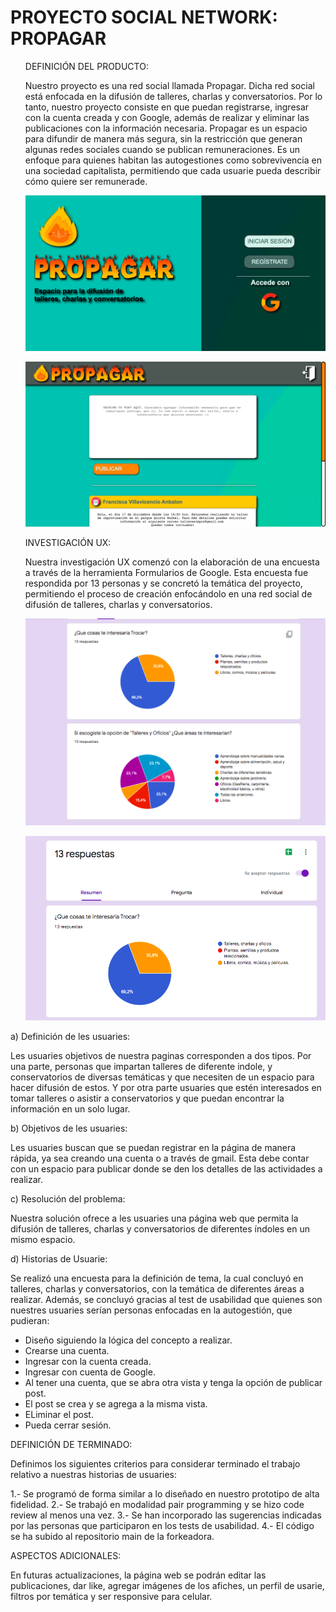 <h1>PROYECTO SOCIAL NETWORK: PROPAGAR</h1>

<ol>
<p>DEFINICIÓN DEL PRODUCTO:</p>
<p>Nuestro proyecto es una red social llamada Propagar. Dicha red social está enfocada en la difusión de talleres,
charlas y conversatorios. Por lo tanto, nuestro proyecto consiste en que puedan registrarse, ingresar con
la cuenta creada y con Google, además de realizar y eliminar las publicaciones con la información necesaria. 
Propagar es un espacio para difundir de manera más segura, sin la restricción que generan algunas redes sociales
cuando se publican remuneraciones. Es un enfoque para quienes habitan las autogestiones como sobrevivencia en una sociedad
capitalista, permitiendo que cada usuarie pueda describir cómo quiere ser remunerade.</p>

<p><img src="/src/resources/images/Beginning.png" alt="Página web final. Fondo verde agua, pantalla dividida. Primera pantalla: Logo de fuego, 
el título Propagar con forma de fuego cada letra y un texto que dice 'Espacio para la difusión de talleres, charlas y conversatorios.'
Segunda pantalla: Fondo verde oscuro con las opciones de iniciar sesión, registrarse y acceder con Google" title="Página web"/><p>

<p><img src="/src/resources/images/Vista General.png" alt="Página web segunda vista. Header gris con el logo de fuego y el título Propagar al 
lado izquierdo. Imagen de una puerta representando la salida al lado derecho. Fondo verde agua. Dos secciones hacia abajo. Primer rectángulo
blanco para escribir la publicación con placeholder: 'Escribe tu post aquí'. Bajo esto un botón narajo con la palabra Publicar en blannco.
Segundo rectángulo con las publicaciones realizadas, más un rectángulo naranajo con foto de la usuario y su nombre." title="Vista general"/></p>

<p>INVESTIGACIÓN UX:</p>
<p>Nuestra investigación UX comenzó con la elaboración de una encuesta a través de la herramienta Formularios de Google. 
Esta encuesta fue respondida por 13 personas y se concretó la temática del proyecto, permitiendo el proceso de creación enfocándolo
en una red social de difusión de talleres, charlas y conversatorios.</p>

<p><img src="/src/resources/images/encuesta-tema.png" alt="Encuesta realizada en formularios Google. Dos rectangulares blancos.
Primero: Información de 13 respuestas. Segundo: Información de qué cosas quisieran trocar. Círculo con opciones y porcentajes.
Dando como resultado la opción Talleres, charlas y conversatorios con un 69,2%" title="Encuesta de elección de tema"/></p>

<p><img src="/src/resources/images/encuesta-tema2.png" alt="Encuesta realizada en formularios Google. Dos rectangulares blancos. 
Primero: Información de qué cosas quisieran trocar. Círculo con opciones y porcentajes. Dando como resultado la opción Talleres, charlas y conversatorios con un 69,2%. Segundo: Información sobre qué áreas te interesaria" title="Encuesta de elección de tema."/></p>
</ol>

<p>a) Definición de les usuaries:</p>
<p>Les usuaries objetivos de nuestra paginas corresponden a dos tipos. Por una parte, personas que impartan talleres de diferente indole, y conservatorios de diversas temáticas y que necesiten de un espacio para hacer difusión de estos. Y por otra parte usuaries que estén interesados en tomar talleres o asistir a conservatorios y que puedan encontrar la información en un solo lugar.</p>

<p>b) Objetivos de les usuaries:</p>
<p>Les usuaries buscan que se puedan registrar en la página de manera rápida, ya sea creando una cuenta o a través de gmail. Esta debe contar con un espacio para publicar donde se den los detalles de las actividades a realizar.</p>

<p>c) Resolución del problema:</p>
<p>Nuestra solución ofrece a les usuaries una página web que permita la difusión de talleres, charlas y conversatorios de diferentes índoles en un mismo espacio.</p>

<p>d) Historias de Usuarie:</p>
<p>Se realizó una encuesta para la definición de tema, la cual concluyó en talleres, charlas y conversatorios, con la temática de diferentes áreas a realizar. Además, 
se concluyó gracias al test de usabilidad que quienes son nuestres usuaries serían personas enfocadas en la autogestión, que pudieran:

- Diseño siguiendo la lógica del concepto a realizar.
- Crearse una cuenta.
- Ingresar con la cuenta creada.
- Ingresar con cuenta de Google.
- Al tener una cuenta, que se abra otra vista y tenga la opción de publicar post.
- El post se crea y se agrega a la misma vista.
- ELiminar el post.
- Pueda cerrar sesión.</p>

<p>DEFINICIÓN DE TERMINADO:</p>
<p>Definimos los siguientes criterios para considerar terminado el trabajo relativo a nuestras historias
de usuaries:</p>

<p>1.- Se programó de forma similar a lo diseñado en nuestro prototipo de alta fidelidad.
2.- Se trabajó en modalidad pair programming y se hizo code review al menos una vez.
3.- Se han incorporado las sugerencias indicadas por las personas que participaron en los tests de usabilidad.
4.- El código se ha subido al repositorio main de la forkeadora.</p>

<p> ASPECTOS ADICIONALES:</p>
<p>En futuras actualizaciones, la página web se podrán editar las publicaciones, dar like, agregar imágenes de los afiches, 
un perfil de usarie, filtros por temática y ser responsive para celular.</p>
